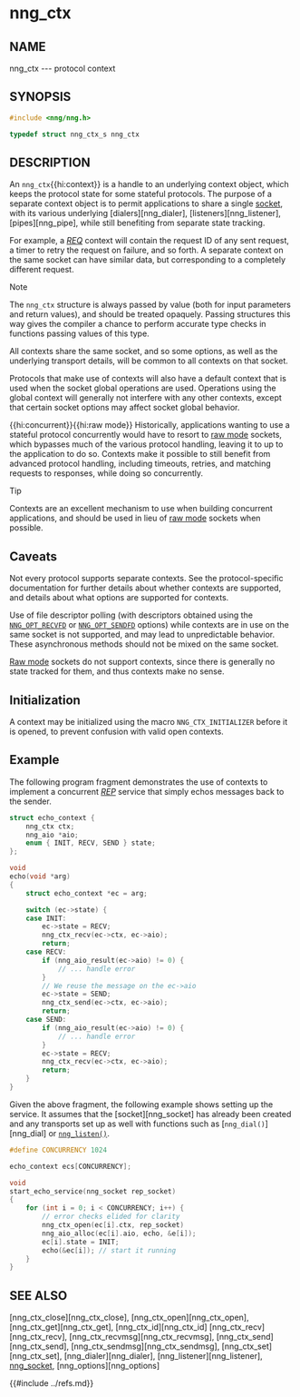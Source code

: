 # nng_ctx

## NAME

nng_ctx --- protocol context

## SYNOPSIS

```c
#include <nng/nng.h>

typedef struct nng_ctx_s nng_ctx
```

## DESCRIPTION

An `nng_ctx`{{hi:context}} is a handle to an underlying context object,
which keeps the protocol state for some stateful protocols.
The purpose of a separate context object is to permit applications to
share a single [socket](../socket/index.md), with its various underlying
[dialers][nng_dialer],
[listeners][nng_listener],
[pipes][nng_pipe],
while still benefiting from separate state tracking.

For example, a [_REQ_](../protocols/req.md) context will contain the request ID
of any sent request, a timer to retry the request on failure, and so forth.
A separate context on the same socket can have similar data, but corresponding
to a completely different request.

> [!NOTE]
> The `nng_ctx` structure is always passed by value (both
> for input parameters and return values), and should be treated opaquely.
> Passing structures this way gives the compiler a chance to perform
> accurate type checks in functions passing values of this type.

All contexts share the same socket, and so some options, as well as the
underlying transport details, will be common to all contexts on that socket.

Protocols that make use of contexts will also have a default context
that is used when the socket global operations are used.
Operations using the global context will generally not interfere with
any other contexts, except that certain socket options may affect socket
global behavior.

{{hi:concurrent}}{{hi:raw mode}}
Historically, applications wanting to use a stateful protocol concurrently
would have to resort to [raw mode](../overview/raw.md) sockets, which bypasses
much of the various protocol handling, leaving it to up to the application
to do so.
Contexts make it possible to still benefit from advanced protocol handling,
including timeouts, retries, and matching requests to responses, while doing so
concurrently.

> [!TIP]
> Contexts are an excellent mechanism to use when building concurrent
> applications, and should be used in lieu of
> [raw mode](../overview/raw.md) sockets when possible.

## Caveats

Not every protocol supports separate contexts.
See the protocol-specific documentation for further details about whether
contexts are supported, and details about what options are supported for
contexts.

Use of file descriptor polling (with descriptors obtained using the
[`NNG_OPT_RECVFD`](nng_options.md#NNG_OPT_RECVFD) or
[`NNG_OPT_SENDFD`](nng_options.md#NNG_OPT_SENDFD) options) while contexts
are in use on the same socket is not supported, and may lead to unpredictable
behavior. These asynchronous methods should not be mixed on the same socket.

[Raw mode](../overview/raw.md) sockets do not support contexts, since
there is generally no state tracked for them, and thus contexts make no sense.

## Initialization

A context may be initialized using the macro `NNG_CTX_INITIALIZER`
before it is opened, to prevent confusion with valid open contexts.

## Example

The following program fragment demonstrates the use of contexts to implement
a concurrent [_REP_](../protocols/rep.md) service that simply echos messages back
to the sender.

```c
struct echo_context {
    nng_ctx ctx;
    nng_aio *aio;
    enum { INIT, RECV, SEND } state;
};

void
echo(void *arg)
{
    struct echo_context *ec = arg;

    switch (ec->state) {
    case INIT:
        ec->state = RECV;
        nng_ctx_recv(ec->ctx, ec->aio);
        return;
    case RECV:
        if (nng_aio_result(ec->aio) != 0) {
            // ... handle error
        }
        // We reuse the message on the ec->aio
        ec->state = SEND;
        nng_ctx_send(ec->ctx, ec->aio);
        return;
    case SEND:
        if (nng_aio_result(ec->aio) != 0) {
            // ... handle error
        }
        ec->state = RECV;
        nng_ctx_recv(ec->ctx, ec->aio);
        return;
    }
}
```

Given the above fragment, the following example shows setting up the
service. It assumes that the [socket][nng_socket] has already been
created and any transports set up as well with functions such as
[`nng_dial()`][nng_dial] or [`nng_listen()`](nng_listen.md).

```c
#define CONCURRENCY 1024

echo_context ecs[CONCURRENCY];

void
start_echo_service(nng_socket rep_socket)
{
    for (int i = 0; i < CONCURRENCY; i++) {
        // error checks elided for clarity
        nng_ctx_open(ec[i].ctx, rep_socket)
        nng_aio_alloc(ec[i].aio, echo, &e[i]);
        ec[i].state = INIT;
        echo(&ec[i]); // start it running
    }
}
```

## SEE ALSO

[nng_ctx_close][nng_ctx_close],
[nng_ctx_open][nng_ctx_open],
[nng_ctx_get][nng_ctx_get],
[nng_ctx_id][nng_ctx_id]
[nng_ctx_recv][nng_ctx_recv],
[nng_ctx_recvmsg][nng_ctx_recvmsg],
[nng_ctx_send][nng_ctx_send],
[nng_ctx_sendmsg][nng_ctx_sendmsg],
[nng_ctx_set][nng_ctx_set],
[nng_dialer][nng_dialer],
[nng_listener][nng_listener],
[nng_socket](../socket/index.md),
[nng_options][nng_options]

{{#include ../refs.md}}
